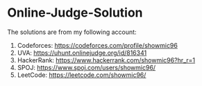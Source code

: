 # Online-Judge-Solution

The solutions are from my following account:
1. Codeforces: https://codeforces.com/profile/showmic96
2. UVA: https://uhunt.onlinejudge.org/id/816341
3. HackerRank: https://www.hackerrank.com/showmic96?hr_r=1
4. SPOJ: https://www.spoj.com/users/showmic96/
5. LeetCode: https://leetcode.com/showmic96/
